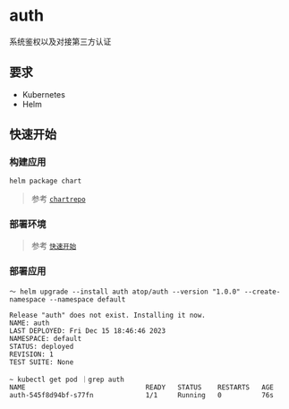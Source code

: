 # auth

系统鉴权以及对接第三方认证

## 要求

- Kubernetes
- Helm

## 快速开始

### 构建应用

```shell
helm package chart
```

> 参考 [`chartrepo`](https://github.com/no8ge/chartrepo "chartrepo")

### 部署环境

> 参考 [`快速开始`](https://github.com/no8ge/atop?tab=readme-ov-file#%E5%BF%AB%E9%80%9F%E5%BC%80%E5%A7%8B)

### 部署应用

```shell
～ helm upgrade --install auth atop/auth --version "1.0.0" --create-namespace --namespace default

Release "auth" does not exist. Installing it now.
NAME: auth
LAST DEPLOYED: Fri Dec 15 18:46:46 2023
NAMESPACE: default
STATUS: deployed
REVISION: 1
TEST SUITE: None

~ kubectl get pod ｜grep auth
NAME                              READY   STATUS    RESTARTS   AGE
auth-545f8d94bf-s77fn             1/1     Running   0          76s
```
